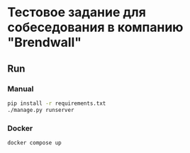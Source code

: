 # Тестовое задание для собеседования в компанию "Brendwall"

## Run

### Manual
```bash
pip install -r requirements.txt
./manage.py runserver
```

### Docker
```bash
docker compose up
```